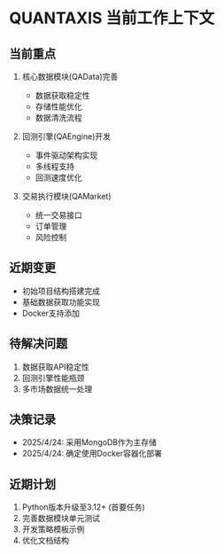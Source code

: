 # QUANTAXIS 当前工作上下文

## 当前重点
1. 核心数据模块(QAData)完善
   - 数据获取稳定性
   - 存储性能优化
   - 数据清洗流程

2. 回测引擎(QAEngine)开发
   - 事件驱动架构实现
   - 多线程支持
   - 回测速度优化

3. 交易执行模块(QAMarket)
   - 统一交易接口
   - 订单管理
   - 风险控制

## 近期变更
- 初始项目结构搭建完成
- 基础数据获取功能实现
- Docker支持添加

## 待解决问题
1. 数据获取API稳定性
2. 回测引擎性能瓶颈
3. 多市场数据统一处理

## 决策记录
- 2025/4/24: 采用MongoDB作为主存储
- 2025/4/24: 确定使用Docker容器化部署

## 近期计划
1. Python版本升级至3.12+ (首要任务)
2. 完善数据模块单元测试
3. 开发策略模板示例
4. 优化文档结构
